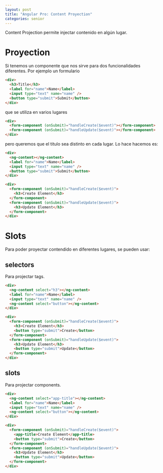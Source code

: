```yaml
---
layout: post
title: "Angular Pro: Content Proyection"
categories: senior
---
```


Content Projection permite injectar contenido en algún lugar.<!--more-->

# Proyection

Si tenemos un componente que nos sirve para dos funcionalidades diferentes. Por ejemplo un formulario

```html
<div>
  <h3>Title</h3>
  <label for="name">Name</label>
  <input type="text" name="name" />
  <button type="submit">Submit</button>
</div>
```

que se utiliza en varios lugares

```html
<div>
  <form-component (onSubmit)="handleCreate($event)"></form-component>
  <form-component (onSubmit)="handleUpdate($event)"></form-component>
</div>
```

pero queremos que el titulo sea distinto en cada lugar. Lo hace hacemos es:

```html
<div>
  <ng-content></ng-content>
  <label for="name">Name</label>
  <input type="text" name="name" />
  <button type="submit">Submit</button>
</div>
```

```html
<div>
  <form-component (onSubmit)="handleCreate($event)">
    <h3>Create Element</h3>
  </form-component>
  <form-component (onSubmit)="handleUpdate($event)">
    <h3>Update Element</h3>
  </form-component>
</div>
```

# Slots
Para poder proyectar contendido en diferentes lugares, se pueden usar:

## selectors
Para projectar tags.
```html
<div>
  <ng-content select="h3"></ng-content>
  <label for="name">Name</label>
  <input type="text" name="name" />
  <ng-content select="button"></ng-content>
</div>
```

```html
<div>
  <form-component (onSubmit)="handleCreate($event)">
    <h3>Create Element</h3>
    <button type="submit">Create</button>
  </form-component>
  <form-component (onSubmit)="handleUpdate($event)">
    <h3>Update Element</h3>
    <button type="submit">Update</button>
  </form-component>
</div>
```

## slots
Para projectar components.
```html
<div>
  <ng-content select="app-title"></ng-content>
  <label for="name">Name</label>
  <input type="text" name="name" />
  <ng-content select="button"></ng-content>
</div>
```

```html
<div>
  <form-component (onSubmit)="handleCreate($event)">
    <app-title>Create Element</app-title>
    <button type="submit">Create</button>
  </form-component>
  <form-component (onSubmit)="handleUpdate($event)">
    <h3>Update Element</h3>
    <button type="submit">Update</button>
  </form-component>
</div>
```